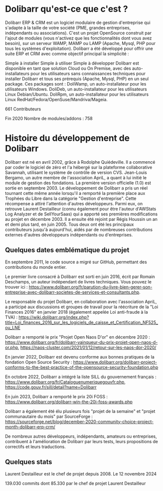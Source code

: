 # Dolibarr qu'est-ce que c'est ?

Dolibarr ERP & CRM est un logiciel modulaire de gestion d'entreprise qui s'adapte à la taille de votre société (PME, grandes entreprises, indépendants ou associations).
C'est un projet OpenSource construit par l'ajout de modules (vous n'activez que les fonctionnalités dont vous avez besoin), sur un serveur WAMP, MAMP ou LAMP (Apache, Mysql, PHP pour tous les systèmes d'exploitation). Dolibarr a été développé pour offrir une suite ERP et CRM avec comme objectif principal la simplicité :

Simple à installer
Simple à utiliser
Simple à développer Dolibarr est disponible en tant que solution Cloud ou On Premise, avec des auto-installateurs pour les utilisateurs sans connaissances techniques pour installer Dolibarr et tous ses prérequis (Apache, Mysql, PHP) en un seul package. Ces packages sont :
DoliWamp, un auto-installateur pour les utilisateurs Windows.
DoliDeb, un auto-installateur pour les utilisateurs Linux Debian/Ubuntu.
DoliRpm, un auto-installateur pour les utilisateurs Linux RedHat/Fedora/OpenSuse/Mandriva/Mageia.

661 Contributeurs

Fin 2020
Nombre de modules/addons : 758


# Histoire du développement de Dolibarr
Dolibarr est né en avril 2002, grâce à Rodolphe Quiédeville. Il a commencé par coder le logiciel de zéro et l'a hébergé sur la plateforme collaborative Savannah, utilisant le système de contrôle de version CVS. Jean-Louis Bergamo, un autre membre de l'association ApriL, a quant à lui initié le module de gestion des fondations.
La première version officielle (1.0) est sortie en septembre 2003. Le développement de Dolibarr a pris un réel tournant cette même année lorsqu'il a remporté la première place aux Trophées du Libre dans la catégorie "Gestion d'entreprise".
Cette récompense a attiré l'attention d'autres développeurs. Parmi eux, on retrouve Laurent Destailleur (connu également pour être l'auteur d'AWStats Log Analyzer et de SellYourSaas) qui a apporté ses premières modifications au projet en décembre 2003. Il a ensuite été rejoint par Régis Houssin un an et demi plus tard, en juin 2005. 
Tous deux ont été les principaux contributeurs jusqu'à aujourd'hui, aidés par de nombreuses contributions externes d'autres développeurs indépendants ou d'entreprises.

## Quelques dates emblématique du projet

En septembre 2011, le code source a migré sur GitHub, permettant des contributions du monde entier.

Le premier livre consacré à Dolibarr est sorti en juin 2016, écrit par Romain Deschamps, un auteur indépendant de livres techniques. Vous pouvez le trouver ici : https://www.dolibarr.org/fr/parution-du-livre-bien-gerer-son-entreprise-avec-dolibarr-societes-de-services-et-consultants.php.

Le responsable du projet Dolibarr, en collaboration avec l'association ApriL, a participé aux discussions et groupes de travail pour la réécriture de la "Loi Finances 2016" en janvier 2018 (également appelée Loi anti-fraude à la TVA) : https://wiki.dolibarr.org/index.php?title=Loi_finances_2016_sur_les_logiciels_de_caisse_et_Certification_NF525_ou_LNE

Dolibarr a remporté le prix "Projet Open Naos D'or" en décembre 2020 : https://www.dolibarr.org/fr/dolibarr-vainqueur-du-prix-projet-open-naos-d-or.php, https://naos-cluster.com/2021/01/12/retour-sur-les-naos-dor-2020/

En janvier 2022, Dolibarr est devenu conforme aux bonnes pratiques de la fondation Open Source Security : https://www.dolibarr.org/dolibarr-project-conforms-to-the-best-practice-of-the-opensource-security-foundation.php

En octobre 2022, Dolibarr a intégré la liste SILL du gouvernement français : https://www.dolibarr.org/fr/Cataloguenumeriquegouvfr.php, https://code.gouv.fr/sill/detail?name=Dolibarr

En juin 2023, Dolibarr a remporté le prix 20i FOSS : https://www.dolibarr.org/dolibarr-win-the-20i-foss-awards.php

Dolibarr a également été élu plusieurs fois "projet de la semaine" et "projet communautaire du mois" par SourceForge : https://sourceforge.net/blog/december-2020-community-choice-project-month-dolibarr-erp-crm/



De nombreux autres développeurs, indépendants, amateurs ou entreprises, contribuent à l'amélioration de Dolibarr par leurs tests, leurs propositions de correctifs et leurs traductions.


## Quelques stats
Laurent Destailleur est le chef de projet depuis 2008.
Le 12 novembre 2024

139.030 commits
dont 85.330 par le chef de projet Laurent Destailleur

